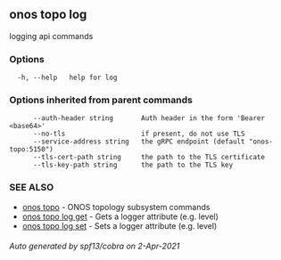 ## onos topo log

logging api commands

### Options

```
  -h, --help   help for log
```

### Options inherited from parent commands

```
      --auth-header string       Auth header in the form 'Bearer <base64>'
      --no-tls                   if present, do not use TLS
      --service-address string   the gRPC endpoint (default "onos-topo:5150")
      --tls-cert-path string     the path to the TLS certificate
      --tls-key-path string      the path to the TLS key
```

### SEE ALSO

* [onos topo](onos_topo.md)	 - ONOS topology subsystem commands
* [onos topo log get](onos_topo_log_get.md)	 - Gets a logger attribute (e.g. level)
* [onos topo log set](onos_topo_log_set.md)	 - Sets a logger attribute (e.g. level)

###### Auto generated by spf13/cobra on 2-Apr-2021
